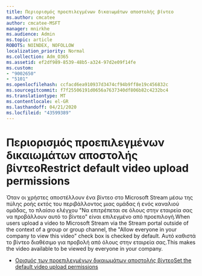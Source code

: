 ```yaml
---
title: Περιορισμός προεπιλεγμένων δικαιωμάτων αποστολής βίντεο
ms.author: cmcatee
author: cmcatee-MSFT
manager: mnirkhe
ms.audience: Admin
ms.topic: article
ROBOTS: NOINDEX, NOFOLLOW
localization_priority: Normal
ms.collection: Adm_O365
ms.assetid: ef2df989-8539-48b5-a324-97d2e09f14fe
ms.custom:
- "9002650"
- "5101"
ms.openlocfilehash: ccfacd6ea910937d3474cf94b9ff8e19c456832c
ms.sourcegitcommit: f7f25506191d0656a7637340df806b82c4232bc4
ms.translationtype: MT
ms.contentlocale: el-GR
ms.lasthandoff: 04/21/2020
ms.locfileid: "43599389"
---
```

# <a name="restrict-default-video-upload-permissions"></a><span data-ttu-id="33ce8-102">Περιορισμός προεπιλεγμένων δικαιωμάτων αποστολής βίντεο</span><span class="sxs-lookup"><span data-stu-id="33ce8-102">Restrict default video upload permissions</span></span>

<span data-ttu-id="33ce8-103">Όταν οι χρήστες αποστέλλουν ένα βίντεο στο Microsoft Stream μέσω της πύλης ροής εκτός του περιβάλλοντος μιας ομάδας ή ενός καναλιού ομάδας, το πλαίσιο ελέγχου "Να επιτρέπεται σε όλους στην εταιρεία σας να προβάλλουν αυτό το βίντεο" είναι επιλεγμένο από προεπιλογή.</span><span class="sxs-lookup"><span data-stu-id="33ce8-103">When users upload a video to Microsoft Stream via the Stream portal outside of the context of a group or group channel, the "Allow everyone in your company to view this video" check box is checked by default.</span></span> <span data-ttu-id="33ce8-104">Αυτό καθιστά το βίντεο διαθέσιμο για προβολή από όλους στην εταιρεία σας.</span><span class="sxs-lookup"><span data-stu-id="33ce8-104">This makes the video available to be viewed by everyone in your company.</span></span>

- [<span data-ttu-id="33ce8-105">Ορισμός των προεπιλεγμένων δικαιωμάτων αποστολής βίντεο</span><span class="sxs-lookup"><span data-stu-id="33ce8-105">Set the default video upload permissions</span></span>](https://docs.microsoft.com/stream/default-video-permissions)
